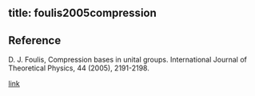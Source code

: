 title: foulis2005compression
---
## Reference

D. J. Foulis, Compression bases in unital groups. International Journal of Theoretical Physics, 44 (2005), 2191-2198.

[link](https://link.springer.com/article/10.1007/s10773-005-8014-2)

